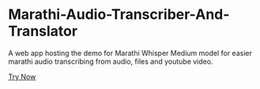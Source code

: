 # Marathi-Audio-Transcriber-And-Translator
A web app hosting the demo for Marathi Whisper Medium model for easier marathi audio transcribing from audio, files and youtube video.  

[Try Now](https://marathiASR.vinayhajare.engineer)

